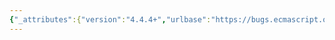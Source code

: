```yaml
---
{"_attributes":{"version":"4.4.4+","urlbase":"https://bugs.ecmascript.org/","maintainer":"dherman@mozilla.com"},"bug":{"bug_id":2377,"creation_ts":"2013-12-10 20:09:00 -0800","short_desc":"incorrect statement about numbers","delta_ts":"2013-12-10 20:44:56 -0800","product":"ECMA-404  JSON","component":"1st Edition","version":"unspecified","rep_platform":"All","op_sys":"All","bug_status":"CONFIRMED","priority":"Normal","bug_severity":"normal","everconfirmed":true,"reporter":{"uid":"pfpschneider","name":"Peter F. Patel-Schneider"},"assigned_to":{"uid":"douglas","name":"Douglas Crockford"},"cc":"allen","long_desc":{"commentid":6917,"comment_count":0,"who":{"uid":"pfpschneider","name":"Peter F. Patel-Schneider"},"bug_when":"2013-12-10 20:09:52 -0800","thetext":"The discussion of numbers in the introduction of ECMA-404, 1st Edition /\nOctober 2013 contains:\n\n  JSON instead offers only the representation of numbers that humans use: a\n  sequence of digits.\n\nHowever, JSON does not only use sequences of digits to represent numbers, and \nthere are many JSON numbers that cannot be represented as a sequence of \nbase-ten digits.\n\nAlso, humans use many representations of numbers that are not sequences of\ndigits, including two, one and one-half, and three-quarters.\n\nFinally, there are many numbers that humans interchange that are cannot be \nrepresented as finite sequences of digits, even if you allow also a decimal \npoint and a negative sign, for example 1/7, pi, and the square root of two.  \n\nThis statement should be changed."}}}
---
```

